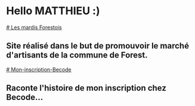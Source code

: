 # Hello MATTHIEU :)


[# Les mardis Forestois](https://laureenb.github.io/Les-mardis-Forestois/)

## Site réalisé dans le but de promouvoir le marché d'artisants de la commune de Forest.


[# Mon-inscription-Becode](https://laureenb.github.io/Mon-inscription-Becode/)

## Raconte l'histoire de mon inscription chez Becode...
